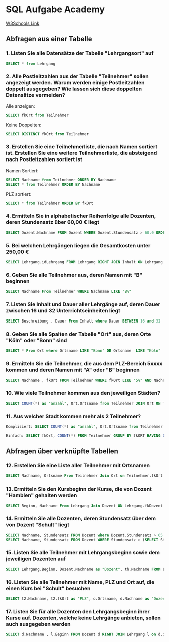 # SQL Aufgabe Academy

[W3Schools Link](https://www.w3schools.com/sql/default.asp)

## Abfragen aus einer Tabelle

### 1. Listen Sie alle Datensätze der Tabelle "Lehrgangsort" auf

```sql
SELECT * from Lehrgang
```

### 2. Alle Postleitzahlen aus der Tabelle "Teilnehmer" sollen angezeigt werden. Warum werden einige Postleitzahlen doppelt ausgegeben? Wie lassen sich diese doppelten Datensätze vermeiden?

Alle anzeigen:

```sql
SELECT fkOrt from Teilnehmer
```

Keine Doppelten:

```sql
SELECT DISTINCT fkOrt from Teilnehmer
```

### 3. Erstellen Sie eine Teilnehmerliste, die nach Namen sortiert ist. Erstellen Sie eine weitere Teilnehmerliste, die absteigend nach Postleitzahlen sortiert ist

Namen Sortiert:

```sql
SELECT Nachname from Teilnehmer ORDER BY Nachname 
SELECT * from Teilnehmer ORDER BY Nachname 
```

PLZ sortiert:

```sql
SELECT * from Teilnehmer ORDER BY fkOrt 
```

### 4. Ermitteln Sie in alphabetischer Reihenfolge alle Dozenten, deren Stundensatz über 60,00 € liegt

```sql
SELECT Dozent.Nachname FROM Dozent WHERE Dozent.Stundensatz > 60.0 ORDER BY Dozent.Nachname ASC 
```

### 5. Bei welchen Lehrgängen liegen die Gesamtkosten unter 250,00 €

```sql
SELECT Lehrgang.idLehrgang FROM Lehrgang RIGHT JOIN Inhalt ON Lehrgang.fkInhalt = Inhalt.idInhalt WHERE 250 > (Inhalt.Stundensatz*Inhalt.Dauer)
```

### 6. Geben Sie alle Teilnehmer aus, deren Namen mit "B" beginnen

```sql
SELECT Nachname From Teilnehmer WHERE Nachname LIKE "B%"
```

### 7. Listen Sie Inhalt und Dauer aller Lehrgänge auf, deren Dauer zwischen 16 und 32 Unterrichtseinheiten liegt

```sql
SELECT Beschreibung , Dauer From Inhalt where Dauer BETWEEN 16 and 32
```

### 8. Geben Sie alle Spalten der Tabelle "Ort" aus, deren Orte "Köln" oder "Bonn" sind

```sql
SELECT * From Ort where Ortsname LIKE "Bonn" OR Ortsname  LIKE "Köln"
```

### 9. Ermitteln Sie die Teilnehmer, die aus dem PLZ-Bereich 5xxxx kommen und deren Namen mit "A" oder "B" beginnen

```sql
SELECT Nachname , fkOrt FROM Teilnehmer WHERE fkOrt LIKE "5%" AND Nachname LIKE "A%" OR Nachname LIKE "B%"
```

### 10. Wie viele Teilnehmer kommen aus den jeweiligen Städten?

```sql
SELECT COUNT(*) as "anzahl", Ort.Ortsname from Teilnehmer JOIN Ort ON Teilnehmer.fkOrt = Ort.idOrt group by Teilnehmer.fkOrt 
```

### 11. Aus welcher Stadt kommen mehr als 2 Teilnehmer?

```sql
Kompliziert: SELECT COUNT(*) as "anzahl", Ort.Ortsname from Teilnehmer JOIN Ort ON Teilnehmer.fkOrt = Ort.idOrt group by Teilnehmer.fkOrt HAVING COUNT(*) > 2

Einfach: SELECT fkOrt, COUNT(*) FROM Teilnehmer GROUP BY fkORT HAVING COUNT(*) > 2;
```

## Abfragen über verknüpfte Tabellen

### 12. Erstellen Sie eine Liste aller Teilnehmer mit Ortsnamen

```sql
SELECT Nachname, Ortsname From Teilnehmer Join Ort on Teilnehmer.fkOrt = Ort.idOrt 
```

### 13. Ermitteln Sie den Kursbeginn der Kurse, die von Dozent "Hamblen" gehalten werden

```sql
SELECT Beginn, Nachname From Lehrgang Join Dozent ON Lehrgang.fkDozent = Dozent.idDozent HAVING Nachname = "Hamblen"
```

### 14. Ermitteln Sie alle Dozenten, deren Stundensatz über dem von Dozent "Schult" liegt

```sql
SELECT Nachname, Stundensatz FROM Dozent where Dozent.Stundensatz > 65
SELECT Nachname, Stundensatz FROM Dozent WHERE Stundensatz > (SELECT Stundensatz from Dozent WHERE Nachname LIKE 'Schult')
```

### 15. Listen Sie alle Teilnehmer mit Lehrgangsbeginn sowie dem jeweiligen Dozenten auf

```sql
SELECT Lehrgang.Beginn, Dozent.Nachname as "Dozent", th.Nachname FROM Lehrgang l RIGHT JOIN Dozent d ON Lehrgang.fkDozent = Dozent.idDozent RIGHT JOIN Teilnahme tn ON Lehrgang.idLehrgang = Teilnahme.fkLehrgang RIGHT JOIN Teilnehmer th ON Teilnahme.fkTeilnehmer = Teilnahme.idTeilnehmer
```

### 16. Listen Sie alle Teilnehmer mit Name, PLZ und Ort auf, die einen Kurs bei "Schult" besuchen

```sql
SELECT t2.Nachname, t2.fkOrt as "PLZ", o.Ortsname, d.Nachname as "Dozent" FROM Lehrgang l RIGHT JOIN Dozent d ON l.fkDozent = d.idDozent RIGHT JOIN Teilnahme t ON l.idLehrgang = t.fkLehrgang RIGHT JOIN Teilnehmer t2 ON t.fkTeilnehmer = t2.idTeilnehmer RIGHT JOIN Ort o ON t2.fkOrt = o.idOrt WHERE  d.Nachname = "Schult"
```

### 17. Listen Sie für alle Dozenten den Lehrgangsbeginn ihrer Kurse auf. Dozenten, welche keine Lehrgänge anbieten, sollen auch ausgegeben werden

```sql
SELECT d.Nachname , l.Beginn FROM Dozent d RIGHT JOIN Lehrgang l on d.idDozent = l.fkDozent ....?
```
